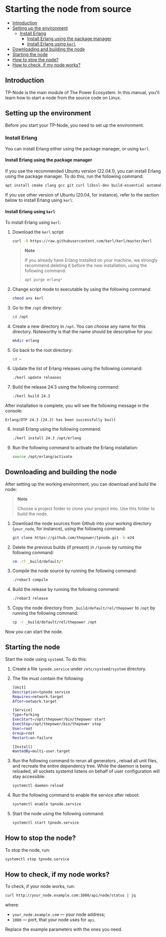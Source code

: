 # Starting the node from source

<!-- START doctoc generated TOC please keep comment here to allow auto update -->
<!-- DON'T EDIT THIS SECTION, INSTEAD RE-RUN doctoc TO UPDATE -->

- [Introduction](#introduction)
- [Setting up the environment](#setting-up-the-environment)
  - [Install Erlang](#install-erlang)
    - [Install Erlang using the package manager](#install-erlang-using-the-package-manager)
    - [Install Erlang using `kerl`](#install-erlang-using-kerl)
- [Downloading and building the node](#downloading-and-building-the-node)
- [Starting the node](#starting-the-node)
- [How to stop the node?](#how-to-stop-the-node)
- [How to check, if my node works?](#how-to-check-if-my-node-works)

<!-- END doctoc generated TOC please keep comment here to allow auto update -->

## Introduction

TP-Node is the main module of The Power Ecosystem. In this manual, you'll learn how to start a node from the source code on Linux.

## Setting up the environment

Before you start your TP-Node, you need to set up the environment.

### Install Erlang

You can install Erlang either using the package manager, or using `kerl`.

#### Install Erlang using the package manager

If you use the recommended Ubuntu version (22.04.1), you can install Erlang using the package manager. To do this, run the following command:

   ```bash
   apt install cmake clang gcc git curl libssl-dev build-essential automake autoconf libncurses5-dev elixir erlang
   ```

If you use other version of Ubuntu (20.04, for instance), refer to the section below to install Erlang using `kerl`.

#### Install Erlang using `kerl`

To install Erlang using `kerl`:

1. Download the `kerl` script

   ```bash
   curl -O https://raw.githubusercontent.com/kerl/kerl/master/kerl
   ```
   > **Note**
   >
   > If you already have Erlang installed on your machine, we strongly recommend deleting it before the new installation, using the following command:
   >
   > ```bash
   > apt purge erlang*
   > ```

2. Change script mode to executable by using the following command:

   ```bash
   chmod a+x kerl
   ```

3. Go to the `/opt` directory:

   ```bash
   cd /opt
   ```

4. Create a new directory in `/opt`. You can choose any name for this directory. Noteworthy is that the name should be descriptive for you:

   ```bash
   mkdir erlang
   ```

5. Go back to the root directory:

   ```bash
   cd ~
   ```

6. Update the list of Erlang releases using the following command:

   ```bash
   ./kerl update releases
   ```

7. Build the release 24.3 using the following command:

   ```bash
   ./kerl build 24.3
   ```

After installation is complete, you will see the following message in the console:

   ```text
   Erlang/OTP 24.3 (24.3) has been successfully built
   ```

8. Install Erlang using the following command:

   ```bash
   ./kerl install 24.3 /opt/erlang
   ```

9. Run the following command to activate the Erlang installation:

   ```bash
   source /opt/erlang/activate
   ```

## Downloading and building the node

After setting up the working environment, you can download and build the node:

> **Note**
> 
> Choose a project folder to clone your project into. Use this folder to build the node.

1. Download the node sources from Github into your working directory (`your_node`, for instance), using the following command:

   ```bash
   git clone https://github.com/thepower/tpnode.git -b e24
   ```

2. Delete the previous builds (if present) in `/tpnode` by running the following command:

   ```bash
   rm -rf _build/default/*
   ```

3. Compile the node source by running the following command:

   ```bash
   ./rebar3 compile
   ```
4. Build the release by running the following command:

   ```bash
   ./rebar3 release
   ```

5. Copy the node directory from `_build/default/rel/thepower` to `/opt` by running the following command:

   ```bash
   cp -r _build/default/rel/thepower /opt
   ```

Now you can start the node.

## Starting the node

Start the node using `systemd`. To do this:

1. Create a file `tpnode.service` under `/etc/systemd/system` directory.
2. The file must contain the following:

   ```bash
   [Unit]
   Description=tpnode service
   Requires=network.target
   After=network.target

   [Service]
   Type=forking
   ExecStart=/opt/thepower/bin/thepower start
   ExecStop=/opt/thepower/bin/thepower stop
   User=root
   Group=root
   Restart=on-failure

   [Install]
   WantedBy=multi-user.target
   ```

3. Run the following command to rerun all generators , reload all unit files, and recreate the entire dependency tree. While the daemon is being reloaded, all sockets systemd listens on behalf of user configuration will stay accessible:

   ```bash
   systemctl daemon-reload
   ```

4. Run the following command to enable the service after reboot:

   ```bash
   systemctl enable tpnode.service
   ```

5. Start the node using the following command:

   ```bash
   systemctl start tpnode.service
   ```

## How to stop the node?

To stop the node, run:

```bash
systemctl stop tpnode.service
```

## How to check, if my node works?

To check, if your node works, run:

```bash
curl http://your_node.example.com:1080/api/node/status | jq
```

where:

- `your_node.example.com` — your node address;
- `1080` — port, that your node uses for `api`.

Replace the example parameters with the ones you need.

